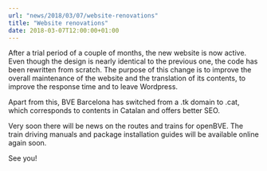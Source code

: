 ```yaml
---
url: "news/2018/03/07/website-renovations"
title: "Website renovations"
date: 2018-03-07T12:00:00+01:00
---
```

After a trial period of a couple of months, the new website is now active. Even though the design is nearly identical to the previous one, the code has been rewritten from scratch. The purpose of this change is to improve the overall maintenance of the website and the translation of its contents, to improve the response time and to leave Wordpress.

Apart from this, BVE Barcelona has switched from a .tk domain to .cat, which corresponds to contents in Catalan and offers better SEO.

Very soon there will be news on the routes and trains for openBVE. The train driving manuals and package installation guides will be available online again soon.

See you!
